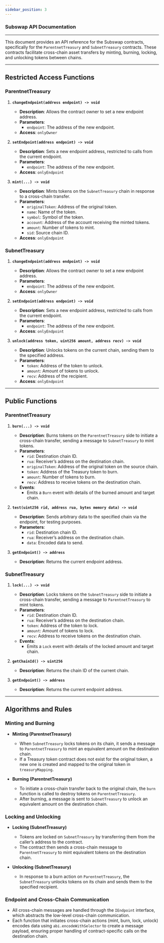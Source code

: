 ```yaml
---
sidebar_position: 3
---
```

### Subswap API Documentation

---

This document provides an API reference for the Subswap contracts, specifically for the `ParentnetTreasury` and `SubnetTreasury` contracts. These contracts facilitate cross-chain asset transfers by minting, burning, locking, and unlocking tokens between chains.

---

## **Restricted Access Functions**

### **ParentnetTreasury**

1. **`changeEndpoint(address endpoint) -> void`**
   - **Description**: Allows the contract owner to set a new endpoint address.
   - **Parameters**:
     - `endpoint`: The address of the new endpoint.
   - **Access**: `onlyOwner`

2. **`setEndpoint(address endpoint) -> void`**
   - **Description**: Sets a new endpoint address, restricted to calls from the current endpoint.
   - **Parameters**:
     - `endpoint`: The address of the new endpoint.
   - **Access**: `onlyEndpoint`

3. **`mint(...) -> void`**
   - **Description**: Mints tokens on the `SubnetTreasury` chain in response to a cross-chain transfer.
   - **Parameters**:
     - `originalToken`: Address of the original token.
     - `name`: Name of the token.
     - `symbol`: Symbol of the token.
     - `account`: Address of the account receiving the minted tokens.
     - `amount`: Number of tokens to mint.
     - `sid`: Source chain ID.
   - **Access**: `onlyEndpoint`

### **SubnetTreasury**

1. **`changeEndpoint(address endpoint) -> void`**
   - **Description**: Allows the contract owner to set a new endpoint address.
   - **Parameters**:
     - `endpoint`: The address of the new endpoint.
   - **Access**: `onlyOwner`

2. **`setEndpoint(address endpoint) -> void`**
   - **Description**: Sets a new endpoint address, restricted to calls from the current endpoint.
   - **Parameters**:
     - `endpoint`: The address of the new endpoint.
   - **Access**: `onlyEndpoint`

3. **`unlock(address token, uint256 amount, address recv) -> void`**
   - **Description**: Unlocks tokens on the current chain, sending them to the specified address.
   - **Parameters**:
     - `token`: Address of the token to unlock.
     - `amount`: Amount of tokens to unlock.
     - `recv`: Address of the recipient.
   - **Access**: `onlyEndpoint`

---

## **Public Functions**

### **ParentnetTreasury**

1. **`burn(...) -> void`**
   - **Description**: Burns tokens on the `ParentnetTreasury` side to initiate a cross-chain transfer, sending a message to `SubnetTreasury` to mint tokens.
   - **Parameters**:
     - `rid`: Destination chain ID.
     - `rua`: Receiver’s address on the destination chain.
     - `originalToken`: Address of the original token on the source chain.
     - `token`: Address of the Treasury token to burn.
     - `amount`: Number of tokens to burn.
     - `recv`: Address to receive tokens on the destination chain.
   - **Events**:
     - Emits a `Burn` event with details of the burned amount and target chain.

2. **`test(uint256 rid, address rua, bytes memory data) -> void`**
   - **Description**: Sends arbitrary data to the specified chain via the endpoint, for testing purposes.
   - **Parameters**:
     - `rid`: Destination chain ID.
     - `rua`: Receiver’s address on the destination chain.
     - `data`: Encoded data to send.
  
3. **`getEndpoint() -> address`**
   - **Description**: Returns the current endpoint address.

### **SubnetTreasury**

1. **`lock(...) -> void`**
   - **Description**: Locks tokens on the `SubnetTreasury` side to initiate a cross-chain transfer, sending a message to `ParentnetTreasury` to mint tokens.
   - **Parameters**:
     - `rid`: Destination chain ID.
     - `rua`: Receiver’s address on the destination chain.
     - `token`: Address of the token to lock.
     - `amount`: Amount of tokens to lock.
     - `recv`: Address to receive tokens on the destination chain.
   - **Events**:
     - Emits a `Lock` event with details of the locked amount and target chain.

2. **`getChainId() -> uint256`**
   - **Description**: Returns the chain ID of the current chain.
  
3. **`getEndpoint() -> address`**
   - **Description**: Returns the current endpoint address.

---

## **Algorithms and Rules**

### **Minting and Burning**

- **Minting (ParentnetTreasury)**
  - When `SubnetTreasury` locks tokens on its chain, it sends a message to `ParentnetTreasury` to mint an equivalent amount on the destination chain.
  - If a Treasury token contract does not exist for the original token, a new one is created and mapped to the original token in `treasuryMapping`.

- **Burning (ParentnetTreasury)**
  - To initiate a cross-chain transfer back to the original chain, the `burn` function is called to destroy tokens on `ParentnetTreasury`. 
  - After burning, a message is sent to `SubnetTreasury` to unlock an equivalent amount on the destination chain.

### **Locking and Unlocking**

- **Locking (SubnetTreasury)**
  - Tokens are locked on `SubnetTreasury` by transferring them from the caller’s address to the contract. 
  - The contract then sends a cross-chain message to `ParentnetTreasury` to mint equivalent tokens on the destination chain.

- **Unlocking (SubnetTreasury)**
  - In response to a burn action on `ParentnetTreasury`, the `SubnetTreasury` unlocks tokens on its chain and sends them to the specified recipient.

### **Endpoint and Cross-Chain Communication**

- All cross-chain messages are handled through the `IEndpoint` interface, which abstracts the low-level cross-chain communication.
- Each function that initiates cross-chain actions (mint, burn, lock, unlock) encodes data using `abi.encodeWithSelector` to create a message payload, ensuring proper handling of contract-specific calls on the destination chain.
  
